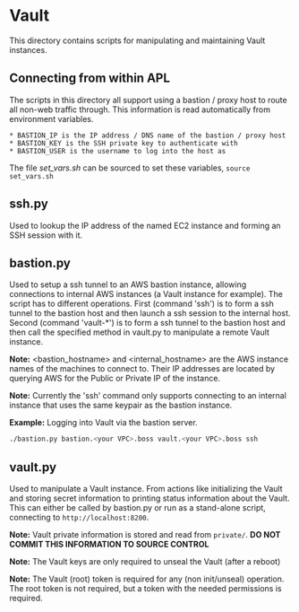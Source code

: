 Vault
=====

This directory contains scripts for manipulating and maintaining Vault
instances.

Connecting from within APL
--------------------------
The scripts in this directory all support using a bastion / proxy host to
route all non-web traffic through. This information is read automatically
from environment variables.

    * BASTION_IP is the IP address / DNS name of the bastion / proxy host
    * BASTION_KEY is the SSH private key to authenticate with
    * BASTION_USER is the username to log into the host as

The file *set_vars.sh* can be sourced to set these variables,
`source set_vars.sh`


ssh.py
------
Used to lookup the IP address of the named EC2 instance and forming an
SSH session with it.

bastion.py
----------
Used to setup a ssh tunnel to an AWS bastion instance, allowing connections
to internal AWS instances (a Vault instance for example). The script has to
different operations. First (command 'ssh') is to form a ssh tunnel to the
bastion host and then launch a ssh session to the internal host. Second
(command 'vault-*') is to form a ssh tunnel to the bastion host and then
call the specified method in vault.py to manipulate a remote Vault instance.

**Note:** <bastion_hostname> and <internal_hostname> are the AWS instance names
          of the machines to connect to. Their IP addresses are located by
          querying AWS for the Public or Private IP of the instance.

**Note:** Currently the 'ssh' command only supports connecting to an internal
          instance that uses the same keypair as the bastion instance.

**Example:** Logging into Vault via the bastion server.

````bash
./bastion.py bastion.<your VPC>.boss vault.<your VPC>.boss ssh
````


vault.py
--------
Used to manipulate a Vault instance. From actions like initializing the Vault
and storing secret information to printing status information about the Vault.
This can either be called by bastion.py or run as a stand-alone script,
connecting to `http://localhost:8200`.

**Note:** Vault private information is stored and read from `private/`.
          **DO NOT COMMIT THIS INFORMATION TO SOURCE CONTROL**

**Note:** The Vault keys are only required to unseal the Vault (after a reboot)

**Note:** The Vault (root) token is required for any (non init/unseal)
          operation. The root token is not required, but a token with the
          needed permissions is required.
